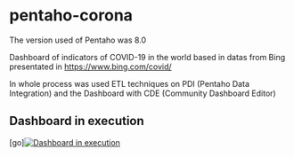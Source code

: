 # pentaho-corona
The version used of Pentaho was 8.0

Dashboard of  indicators of COVID-19 in the world based in datas from Bing presentated in https://www.bing.com/covid/

In whole process was used ETL techniques on PDI (Pentaho Data Integration) and the Dashboard with CDE (Community Dashboard Editor)

## Dashboard in execution

[go][![Dashboard in execution](https://i.imgur.com/85yCVa4.png)](https://youtu.be/gQMOFfqiJ_s)